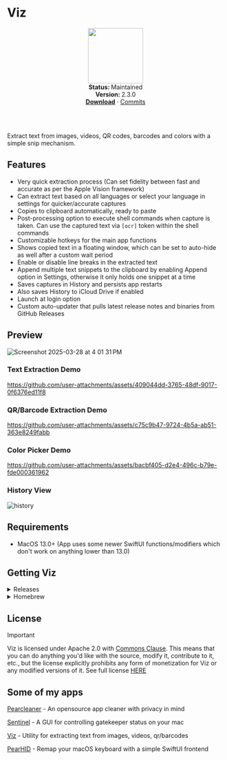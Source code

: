 # Viz
<p align="center">
  <img src="https://github.com/alienator88/Viz/assets/6263626/46db3bc2-e5ac-48e6-af45-4affe6aeb55c" width="128" height="128" />
   <br />
   <strong>Status: </strong>Maintained 
   <br />
   <strong>Version: </strong>2.3.0
   <br />
   <a href="https://github.com/alienator88/Viz/releases"><strong>Download</strong></a>
    · 
   <a href="https://github.com/alienator88/Viz/commits">Commits</a>
   <br />
   <br />
</p>
</br>

Extract text from images, videos, QR codes, barcodes and colors with a simple snip mechanism.


## Features
- Very quick extraction process (Can set fidelity between fast and accurate as per the Apple Vision framework)
- Can extract text based on all languages or select your language in settings for quicker/accurate captures
- Copies to clipboard automatically, ready to paste
- Post-processing option to execute shell commands when capture is taken. Can use the captured text via `[ocr]` token within the shell commands
- Customizable hotkeys for the main app functions
- Shows copied text in a floating window, which can be set to auto-hide as well after a custom wait period
- Enable or disable line breaks in the extracted text
- Append multiple text snippets to the clipboard by enabling Append option in Settings, otherwise it only holds one snippet at a time
- Saves captures in History and persists app restarts
- Also saves History to iCloud Drive if enabled
- Launch at login option
- Custom auto-updater that pulls latest release notes and binaries from GitHub Releases



## Preview
![Screenshot 2025-03-28 at 4 01 31 PM](https://github.com/user-attachments/assets/fdf8c000-b892-4632-8404-b985931f418f)


### Text Extraction Demo
https://github.com/user-attachments/assets/409044dd-3765-48df-9017-0f6376ed11f8


### QR/Barcode Extraction Demo
https://github.com/user-attachments/assets/c75c9b47-9724-4b5a-ab51-363e8249fabb


### Color Picker Demo
https://github.com/user-attachments/assets/bacbf405-d2e4-496c-b79e-fde000361962

### History View
![history](https://github.com/user-attachments/assets/66c7c6f7-60e0-49fd-8050-0741e829aa6f)


## Requirements
- MacOS 13.0+ (App uses some newer SwiftUI functions/modifiers which don't work on anything lower than 13.0)


## Getting Viz

<details>
  <summary>Releases</summary>

Pre-compiled, always up-to-date versions are available from my [releases](https://github.com/alienator88/Viz/releases) page.
</details>

<details>
  <summary>Homebrew</summary>

You can add the app via Homebrew:
```
brew install viz
```
</details>


## License
> [!IMPORTANT]
> Viz is licensed under Apache 2.0 with [Commons Clause](https://commonsclause.com/). This means that you can do anything you'd like with the source, modify it, contribute to it, etc., but the license explicitly prohibits any form of monetization for Viz or any modified versions of it. See full license [HERE](https://github.com/alienator88/Sentinel/blob/main/LICENSE.md)



## Some of my apps

[Pearcleaner](https://github.com/alienator88/Pearcleaner) - An opensource app cleaner with privacy in mind

[Sentinel](https://github.com/alienator88/Sentinel) - A GUI for controlling gatekeeper status on your mac

[Viz](https://github.com/alienator88/Viz) - Utility for extracting text from images, videos, qr/barcodes

[PearHID](https://github.com/alienator88/PearHID) - Remap your macOS keyboard with a simple SwiftUI frontend
